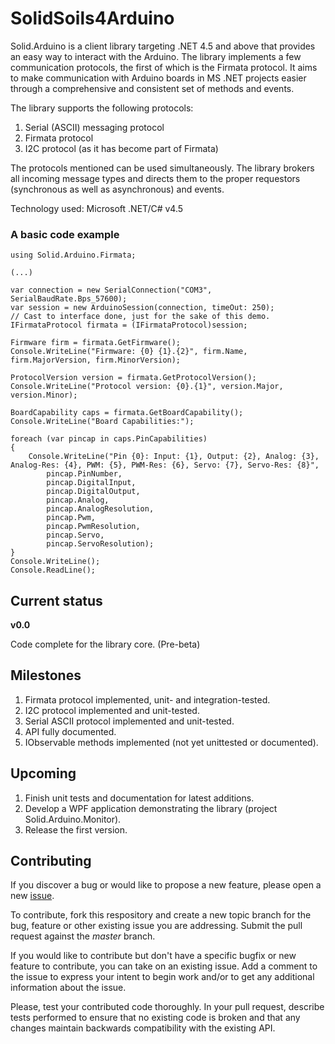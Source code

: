 # SolidSoils4Arduino

Solid.Arduino is a client library targeting .NET 4.5 and above that provides an easy way to interact with the Arduino.
The library implements a few communication protocols, the first of which is the Firmata protocol.
It aims to make communication with Arduino boards in MS .NET projects easier
through a comprehensive and consistent set of methods and events.

The library supports the following protocols:

1. Serial (ASCII) messaging protocol
2. Firmata protocol
3. I2C protocol (as it has become part of Firmata)

The protocols mentioned can be used simultaneously. The library brokers all incoming message types
and directs them to the proper requestors (synchronous as well as asynchronous) and events.

Technology used: Microsoft .NET/C# v4.5

### A basic code example

	using Solid.Arduino.Firmata;

    (...)

    var connection = new SerialConnection("COM3", SerialBaudRate.Bps_57600);
	var session = new ArduinoSession(connection, timeOut: 250);
    // Cast to interface done, just for the sake of this demo.
	IFirmataProtocol firmata = (IFirmataProtocol)session;
	
	Firmware firm = firmata.GetFirmware();
	Console.WriteLine("Firmware: {0} {1}.{2}", firm.Name, firm.MajorVersion, firm.MinorVersion);
	
	ProtocolVersion version = firmata.GetProtocolVersion();
	Console.WriteLine("Protocol version: {0}.{1}", version.Major, version.Minor);
	
	BoardCapability caps = firmata.GetBoardCapability();
	Console.WriteLine("Board Capabilities:");
	
	foreach (var pincap in caps.PinCapabilities)
	{
	    Console.WriteLine("Pin {0}: Input: {1}, Output: {2}, Analog: {3}, Analog-Res: {4}, PWM: {5}, PWM-Res: {6}, Servo: {7}, Servo-Res: {8}",
	        pincap.PinNumber,
			pincap.DigitalInput,
			pincap.DigitalOutput,
			pincap.Analog,
			pincap.AnalogResolution,
			pincap.Pwm,
			pincap.PwmResolution,
	        pincap.Servo,
			pincap.ServoResolution);
	}
	Console.WriteLine();
    Console.ReadLine();

## Current status

**v0.0**

Code complete for the library core. (Pre-beta)

## Milestones

1. Firmata protocol implemented, unit- and integration-tested.
2. I2C protocol implemented and unit-tested.
3. Serial ASCII protocol implemented and unit-tested.
4. API fully documented.
5. IObservable methods implemented (not yet unittested or documented).

## Upcoming
1. Finish unit tests and documentation for latest additions.
2. Develop a WPF application demonstrating the library (project Solid.Arduino.Monitor).
3. Release the first version.

## Contributing
If you discover a bug or would like to propose a new feature,
please open a new [issue](https://github.com/solidsoils/arduino/issues?sort=created&state=open).

To contribute, fork this respository and create a new topic branch for the bug,
feature or other existing issue you are addressing. Submit the pull request against the *master* branch.

If you would like to contribute but don't have a specific bugfix or new feature to contribute,
you can take on an existing issue. Add a comment to
the issue to express your intent to begin work and/or to get any additional information about the issue.

Please, test your contributed code thoroughly. In your pull request, describe tests performed to ensure 
that no existing code is broken and that any changes maintain backwards compatibility with the existing API.
